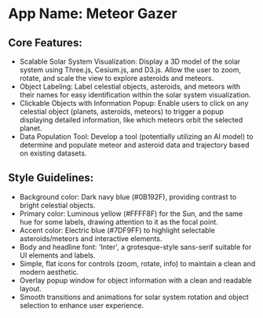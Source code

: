 # **App Name**: Meteor Gazer

## Core Features:

- Scalable Solar System Visualization: Display a 3D model of the solar system using Three.js, Cesium.js, and D3.js. Allow the user to zoom, rotate, and scale the view to explore asteroids and meteors.
- Object Labeling: Label celestial objects, asteroids, and meteors with their names for easy identification within the solar system visualization.
- Clickable Objects with Information Popup: Enable users to click on any celestial object (planets, asteroids, meteors) to trigger a popup displaying detailed information, like which meteors orbit the selected planet.
- Data Population Tool: Develop a tool (potentially utilizing an AI model) to determine and populate meteor and asteroid data and trajectory based on existing datasets.

## Style Guidelines:

- Background color: Dark navy blue (#0B192F), providing contrast to bright celestial objects.
- Primary color: Luminous yellow (#FFFF8F) for the Sun, and the same hue for some labels, drawing attention to it as the focal point.
- Accent color: Electric blue (#7DF9FF) to highlight selectable asteroids/meteors and interactive elements.
- Body and headline font: 'Inter', a grotesque-style sans-serif suitable for UI elements and labels.
- Simple, flat icons for controls (zoom, rotate, info) to maintain a clean and modern aesthetic.
- Overlay popup window for object information with a clean and readable layout.
- Smooth transitions and animations for solar system rotation and object selection to enhance user experience.